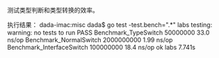 测试类型判断和类型转换的效率。

执行结果：
	dada-imac:misc dada$ go test -test.bench=".*" labs
	testing: warning: no tests to run
	PASS
	Benchmark_TypeSwitch	50000000	        33.0 ns/op
	Benchmark_NormalSwitch	2000000000	         1.99 ns/op
	Benchmark_InterfaceSwitch	100000000	        18.4 ns/op
	ok  	labs	7.741s

